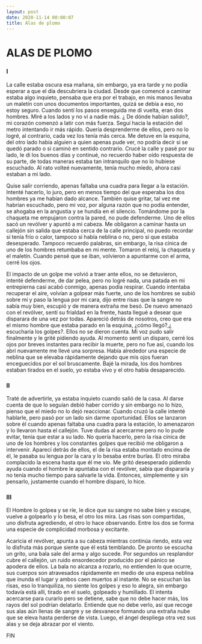 ```yaml
---
layout: post
date: 2020-11-14 00:00:07
title: Alas de plomo
---
```

# ALAS DE PLOMO

### I

La calle estaba oscura esa mañana, sin embargo, ya era tarde y no podía
   esperar a que el día descubriera la ciudad. Desde que comencé a caminar
   estaba algo inquieto, pensaba que era por el trabajo, en mis manos
   llevaba un maletín con unos documentos importantes, quizá se debía a
   eso, no estoy seguro. Cuando sentí los pasos enseguida me di vuelta,
   eran dos hombres. Miré a los lados y no vi a nadie más. ¿ De dónde
   habían salido?, mi corazón comenzó a latir con más fuerza. Seguí hacia
   la estación del metro intentando ir más rápido. Quería desprenderme de
   ellos, pero no lo logré, al contrario, cada vez los tenía más cerca. Me
   detuve en la esquina, del otro lado había alguien a quien apenas pude
   ver, no podría decir si se quedó parado o si caminó en sentido
   contrario. Crucé la calle y pasé por su lado, le di los buenos días y
   continué, no recuerdo haber oído respuesta de su parte, de todas
   maneras estaba tan intranquilo que no lo hubiese escuchado. Al rato
   volteé nuevamente, tenía mucho miedo, ahora casi estaban a mi lado.
 
   Quise salir corriendo, apenas faltaba una cuadra para llegar a la
   estación. Intenté hacerlo, lo juro, pero en menos tiempo del que
   esperaba los dos hombres ya me habían dado alcance. También quise
   gritar, tal vez me habrían escuchado, pero mi voz, por alguna razón que
   no podía entender, se ahogaba en la angustia y se hundía en el
   silencio. Tomándome por la chaqueta me empujaron contra la pared, no
   pude defenderme. Uno de ellos sacó un revólver y apuntó a mi cabeza. Me
   obligaron a caminar hasta un callejón sin salida que estaba cerca de la
   calle principal, no puedo recordar si tenía frío o calor, tampoco si
   había neblina o no, pero sí que estaba desesperado. Tampoco recuerdo
   palabras, sin embargo, la risa cínica de uno de los hombres retumbaba
   en mi mente. Tomaron el reloj, la chaqueta y el maletín. Cuando pensé
   que se iban, volvieron a apuntarme con el arma, cerré los ojos.

   El impacto de un golpe me volvió a traer ante ellos, no se detuvieron,
   intenté defenderme, de dar pelea, pero no logré nada, una patada en mi
   entrepierna casi acabó conmigo, apenas podía respirar. Cuando intentaba
   recuperar el aire, volvían a golpear más fuerte, uno de los hombres se
   subió sobre mí y paso la lengua por mi cara, dijo entre risas que la
   sangre no sabía muy bien, escupió y de manera extraña me besó. De nuevo
   amenazó con el revólver, sentí su frialdad en la frente, hasta llegué a
   desear que disparara de una vez por todas. Apareció detrás de nosotros,
   creo que era el mismo hombre que estaba parado en la esquina, ¿cómo
   llegó?,¿ escucharía los golpes?. Ellos no se dieron cuenta. Mi voz pudo
   salir finalmente y le grité pidiendo ayuda. Al momento sentí un
   disparo, cerré los ojos por breves instantes para recibir la muerte,
   pero no fue así, cuando los abrí nuevamente me llevé una sorpresa.
   Había alrededor una especie de neblina que se elevaba rápidamente
   dejando que mis ojos fueran enceguecidos por el sol bruscamente. Bajé
   la mirada, los dos hombres estaban tirados en el suelo, yo estaba vivo
   y el otro había desaparecido.

### II

Traté de advertirle, ya estaba inquieto cuando salió de la casa. Al
   darse cuenta de que lo seguían debió haber corrido y sin embargo no lo
   hizo, pienso que el miedo no lo dejó reaccionar. Cuando cruzó la calle
   intenté hablarle, pero pasó por un lado sin darme oportunidad. Ellos se
   lanzaron sobre él cuando apenas faltaba una cuadra para la estación, lo
   amenazaron y lo llevaron hasta el callejón. Tuve dudas al acercarme
   pero no lo pude evitar, tenía que estar a su lado. No quería hacerlo,
   pero la risa cínica de uno de los hombres y los constantes golpes que
   recibió me obligaron a intervenir. Aparecí detrás de ellos, el de la
   risa estaba montado encima de él, le pasaba su lengua por la cara y lo
   besaba entre burlas. El otro miraba complacido la escena hasta que él
   me vio. Me gritó desesperado pidiendo ayuda cuando el hombre le
   apuntaba con el revólver, sabía que dispararía y no tenía mucho tiempo
   para salvarle la vida. Entonces, simplemente y sin pensarlo, justamente
   cuando el hombre disparó, lo hice.
 
### III

El Hombre lo golpea y se ríe, le dice que su sangre no sabe bien y
   escupe, vuelve a golpearlo y lo besa, el otro los mira. Las risas son
   compartidas, uno disfruta agrediendo, el otro lo hace observando. Entre
   los dos se forma una especie de complicidad morbosa y excitante.

   Acaricia el revólver, apunta a su cabeza mientras continúa riendo, esta
   vez lo disfruta más porque siente que él está temblando. De pronto se
   escucha un grito, una bala sale del arma y algo sucede. Por segundos un
   resplandor cubre el callejón, un ruido ensordecedor producido por el
   pánico se apodera de ellos. La bala no alcanza a rozarlo, no entienden
   lo que ocurre, sus cuerpos son atravesados rápidamente en medio de una
   espesa neblina que inunda el lugar y ambos caen muertos al instante. No
   se escuchan las risas, eso lo tranquiliza, no siente los golpes y eso
   lo alegra, sin embargo todavía está allí, tirado en el suelo, golpeado
   y humillado. El intenta acercarse para curarlo pero se detiene, sabe
   que no debe hacer más, los rayos del sol podrían delatarlo. Entiende
   que no debe verlo, así que recoge sus alas aún llenas de sangre y se
   desvanece formando una extraña nube que se eleva hasta perderse de
   vista. Luego, el ángel despliega otra vez sus alas y se deja abrazar
   por el viento.

   FIN
